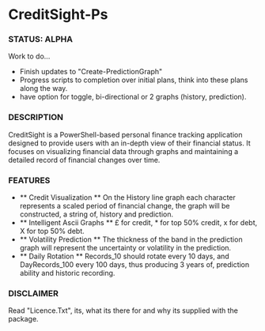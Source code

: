 # CreditSight-Ps

### STATUS: ALPHA
Work to do...
- Finish updates to "Create-PredictionGraph"
- Progress scripts to completion over initial plans, think into these plans along the way.
- have option for toggle, bi-directional or 2 graphs (history, prediction). 

### DESCRIPTION
CreditSight is a PowerShell-based personal finance tracking application designed to provide users with an in-depth view of their financial status. It focuses on visualizing financial data through graphs and maintaining a detailed record of financial changes over time.

### FEATURES
- ** Credit Visualization ** On the History line graph each character represents a scaled period of financial change, the graph will be constructed, a string of, history and prediction.
- ** Intelligent Ascii Graphs ** £ for credit, * for top 50% credit, x for debt, X for top 50% debt.
- ** Volatility Prediction ** The thickness of the band in the prediction graph will represent the uncertainty or volatility in the prediction. 
- ** Daily Rotation ** Records_10 should rotate every 10 days, and DayRecords_100 every 100 days, thus producing 3 years of, prediction ability and historic recording.

### DISCLAIMER
Read "Licence.Txt", its, what its there for and why its supplied with the package.
